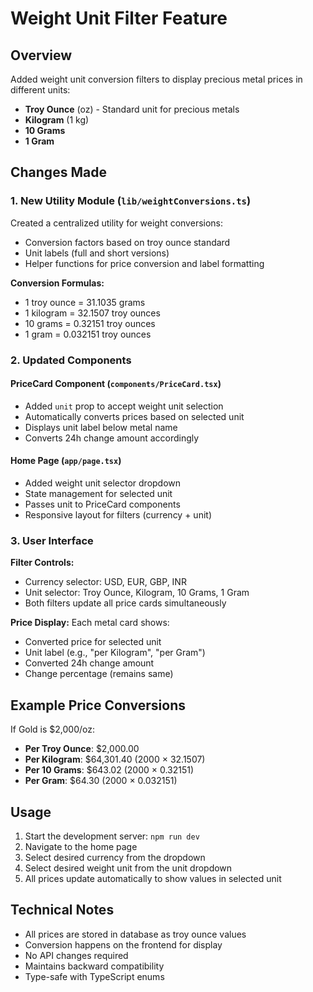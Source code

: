 # Weight Unit Filter Feature

## Overview
Added weight unit conversion filters to display precious metal prices in different units:
- **Troy Ounce** (oz) - Standard unit for precious metals
- **Kilogram** (1 kg)
- **10 Grams**
- **1 Gram**

## Changes Made

### 1. New Utility Module (`lib/weightConversions.ts`)
Created a centralized utility for weight conversions:
- Conversion factors based on troy ounce standard
- Unit labels (full and short versions)
- Helper functions for price conversion and label formatting

**Conversion Formulas:**
- 1 troy ounce = 31.1035 grams
- 1 kilogram = 32.1507 troy ounces
- 10 grams = 0.32151 troy ounces
- 1 gram = 0.032151 troy ounces

### 2. Updated Components

#### PriceCard Component (`components/PriceCard.tsx`)
- Added `unit` prop to accept weight unit selection
- Automatically converts prices based on selected unit
- Displays unit label below metal name
- Converts 24h change amount accordingly

#### Home Page (`app/page.tsx`)
- Added weight unit selector dropdown
- State management for selected unit
- Passes unit to PriceCard components
- Responsive layout for filters (currency + unit)

### 3. User Interface

**Filter Controls:**
- Currency selector: USD, EUR, GBP, INR
- Unit selector: Troy Ounce, Kilogram, 10 Grams, 1 Gram
- Both filters update all price cards simultaneously

**Price Display:**
Each metal card shows:
- Converted price for selected unit
- Unit label (e.g., "per Kilogram", "per Gram")
- Converted 24h change amount
- Change percentage (remains same)

## Example Price Conversions

If Gold is $2,000/oz:
- **Per Troy Ounce**: $2,000.00
- **Per Kilogram**: $64,301.40 (2000 × 32.1507)
- **Per 10 Grams**: $643.02 (2000 × 0.32151)
- **Per Gram**: $64.30 (2000 × 0.032151)

## Usage

1. Start the development server: `npm run dev`
2. Navigate to the home page
3. Select desired currency from the dropdown
4. Select desired weight unit from the unit dropdown
5. All prices update automatically to show values in selected unit

## Technical Notes

- All prices are stored in database as troy ounce values
- Conversion happens on the frontend for display
- No API changes required
- Maintains backward compatibility
- Type-safe with TypeScript enums
